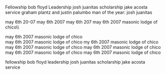 Fellowship bob floyd
Leadership josh juanitas
scholarship jake acosta
service graham plantz and justin palumbo
man of the year: josh juanitas


may 6th 20-07 may 6th 2007 may 6th 207 may 6th 2007 masonic lodge of chico\\\


may 6th 2007 masonic lodge of chico\
may 6th 2007 masonic lodge of chico
my 6th 2007 masonic lodge of chico
may 6th 2007 masonic lodge of chico
may 6th 2007 masonic lodge of chico
may 6th 2007 masonic lodge of chico
may 6th 2007 masonic lodge of chico


fellowship bob floyd
leadership josh juanitas
scholarship jake acosta
service 